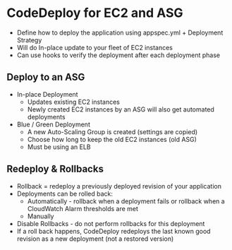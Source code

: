 # CodeDeploy for EC2 and ASG

- Define how to deploy the application using appspec.yml + Deployment Strategy
- Will do In-place update to your fleet of EC2 instances
- Can use hooks to verify the deployment after each deployment phase

## Deploy to an ASG

- In-place Deployment
    - Updates existing EC2 instances
    - Newly created EC2 instances by an ASG will also get automated deployments
- Blue / Green Deployment
    - A new Auto-Scaling Group is created (settings are copied)
    - Choose how long to keep the old EC2 instances (old ASG)
    - Must be using an ELB

## Redeploy & Rollbacks

- Rollback = redeploy a previously deployed revision of your application
- Deployments can be rolled back:
    - Automatically - rollback when a deployment fails or rollback when a CloudWatch Alarm thresholds are met
    - Manually
- Disable Rollbacks - do not perform rollbacks for this deployment
- If a roll back happens, CodeDeploy redeploys the last known good revision as a new deployment (not a restored version)

